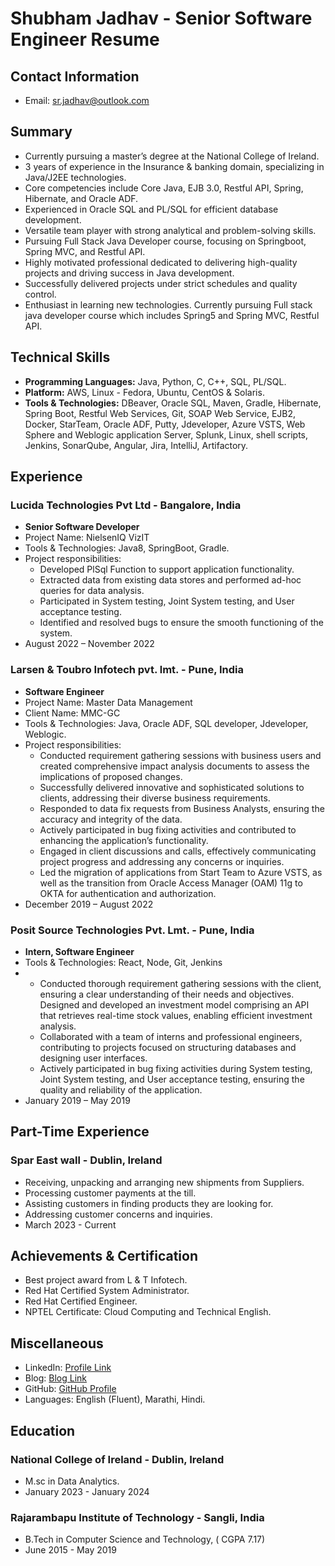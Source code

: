 <!---
# shubham4u.github.io
Markdown_Mkdocs -->
# Shubham Jadhav - Senior Software Engineer Resume

## Contact Information
- Email: sr.jadhav@outlook.com
<!--- Phone: (+353) 0899784196-->
<!---
## Visa Status
I will be eligible to work full-time without requiring sponsorship starting from January 2024, while holding a Stamp 1G visa.
-->
## Summary
- Currently pursuing a master’s degree at the National College of Ireland.
- 3 years of experience in the Insurance & banking domain, specializing in Java/J2EE technologies.
- Core competencies include Core Java, EJB 3.0, Restful API, Spring, Hibernate, and Oracle ADF.
- Experienced in Oracle SQL and PL/SQL for efficient database development.
- Versatile team player with strong analytical and problem-solving skills.
- Pursuing Full Stack Java Developer course, focusing on Springboot, Spring MVC, and Restful API.
- Highly motivated professional dedicated to delivering high-quality projects and driving success in Java development.
- Successfully delivered projects under strict schedules and quality control.
- Enthusiast in learning new technologies. Currently pursuing Full stack java developer course which includes Spring5 and Spring MVC, Restful API.

## Technical Skills
- **Programming Languages:** Java, Python, C, C++, SQL, PL/SQL.
- **Platform:** AWS, Linux - Fedora, Ubuntu, CentOS & Solaris.
- **Tools & Technologies:** DBeaver, Oracle SQL, Maven, Gradle, Hibernate, Spring Boot, Restful Web Services, Git, SOAP Web Service, EJB2, Docker, StarTeam, Oracle ADF, Putty, Jdeveloper, Azure VSTS, Web Sphere and Weblogic application Server, Splunk, Linux, shell scripts, Jenkins, SonarQube, Angular, Jira, IntelliJ, Artifactory.

## Experience

### Lucida Technologies Pvt Ltd - Bangalore, India
- **Senior Software Developer**
- Project Name: NielsenIQ VizIT
- Tools & Technologies: Java8, SpringBoot, Gradle.
- Project responsibilities:
  - Developed PlSql Function to support application functionality.
  - Extracted data from existing data stores and performed ad-hoc queries for data analysis.
  - Participated in System testing, Joint System testing, and User acceptance testing.
  - Identified and resolved bugs to ensure the smooth functioning of the system.
- August 2022 – November 2022

### Larsen & Toubro Infotech pvt. lmt. - Pune, India
- **Software Engineer**
- Project Name: Master Data Management
- Client Name: MMC-GC
- Tools & Technologies: Java, Oracle ADF, SQL developer, Jdeveloper, Weblogic.
- Project responsibilities:
  - Conducted requirement gathering sessions with business users and created comprehensive impact analysis documents to assess the implications of proposed changes.
  - Successfully delivered innovative and sophisticated solutions to clients, addressing their diverse business requirements.
  - Responded to data fix requests from Business Analysts, ensuring the accuracy and integrity of the data.
  - Actively participated in bug fixing activities and contributed to enhancing the application’s functionality.
  - Engaged in client discussions and calls, effectively communicating project progress and addressing any concerns or inquiries.
  - Led the migration of applications from Start Team to Azure VSTS, as well as the transition from Oracle Access Manager (OAM) 11g to OKTA for authentication and authorization.
- December 2019 – August 2022

### Posit Source Technologies Pvt. Lmt. - Pune, India
- **Intern, Software Engineer**
- Tools & Technologies: React, Node, Git, Jenkins
- - Conducted thorough requirement gathering sessions with the client, ensuring a clear understanding of their needs and objectives. Designed and developed an investment model comprising an API that retrieves real-time stock values, enabling efficient investment analysis.
  - Collaborated with a team of interns and professional engineers, contributing to projects focused on structuring databases and designing user interfaces.
  - Actively participated in bug fixing activities during System testing, Joint System testing, and User acceptance testing, ensuring the quality and reliability of the application.
- January 2019 – May 2019

## Part-Time Experience

### Spar East wall - Dublin, Ireland
- Receiving, unpacking and arranging new shipments from Suppliers.
- Processing customer payments at the till.
- Assisting customers in finding products they are looking for.
- Addressing customer concerns and inquiries.
- March 2023 - Current

## Achievements & Certification
- Best project award from L & T Infotech.
- Red Hat Certified System Administrator.
- Red Hat Certified Engineer.
- NPTEL Certificate: Cloud Computing and Technical English.

## Miscellaneous
- LinkedIn: [Profile Link](https://www.linkedin.com/in/sr-jadhav/)
- Blog: [Blog Link](http://shubhamrjadhav.blogspot.com/)
- GitHub: [GitHub Profile](https://github.com/shubham4u)
- Languages: English (Fluent), Marathi, Hindi.

## Education

### National College of Ireland - Dublin, Ireland
- M.sc in Data Analytics.
- January 2023 - January 2024

### Rajarambapu Institute of Technology - Sangli, India
- B.Tech in Computer Science and Technology, ( CGPA 7.17)
- June 2015 - May 2019

<!---
Click on the links   

[https://shubham4u.github.io/docs/VirtualBox/simple.html](https://shubham4u.github.io/docs/VirtualBox/simple.html)

[https://shubham4u.github.io/docs/BodhiBuilder/bodhibuilder.html](https://shubham4u.github.io/docs/BodhiBuilder/bodhibuilder.html ) 

[https://github.com/shubham4u/shubham4u.github.io/blob/master/docs/pycaffe_cntk_tf/pycaffe_cntk_tf.md](https://github.com/shubham4u/shubham4u.github.io/blob/master/docs/pycaffe_cntk_tf/pycaffe_cntk_tf.md)

-->
